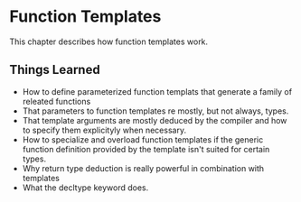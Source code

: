 # Function Templates
This chapter describes how function templates work.
## Things Learned
* How to define parameterized function templats that generate a family of releated functions
* That parameters to function templates re mostly, but not always, types.
* That template arguments are mostly deduced by the compiler and how to specify them explicityly when necessary.
* How to specialize and overload function templates if the generic function definition provided by the template isn't suited for certain types.
* Why return type deduction is really powerful in combination with templates
* What the decltype keyword does.